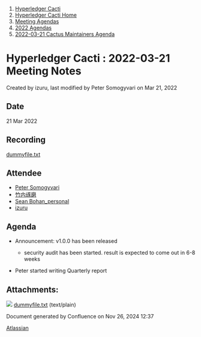 1. [Hyperledger Cacti](index.html)
2. [Hyperledger Cacti Home](Hyperledger-Cacti-Home_20414469.html)
3. [Meeting Agendas](Meeting-Agendas_20414488.html)
4. [2022 Agendas](2022-Agendas_20415317.html)
5. [2022-03-21 Cactus Maintainers Agenda](2022-03-21-Cactus-Maintainers-Agenda_20415393.html)

# Hyperledger Cacti : 2022-03-21 Meeting Notes

Created by izuru, last modified by Peter Somogyvari on Mar 21, 2022

## Date

21 Mar 2022

## Recording

[dummyfile.txt](attachments/20415395/20415397.txt)

## Attendee

- [Peter Somogyvari](https://lf-hyperledger.atlassian.net/wiki/people/557058:54be3a11-ffe8-43a5-b37d-c854a0aa21c3?ref=confluence)
- [竹内琢磨](https://lf-hyperledger.atlassian.net/wiki/people/70121:99daf5c8-226c-43d4-9f24-0a46a0546192?ref=confluence)
- [Sean Bohan\_personal](https://lf-hyperledger.atlassian.net/wiki/people/70121:dc98758a-7f45-4fd1-afe5-d9f0eadf0d7b?ref=confluence)
- [izuru](https://lf-hyperledger.atlassian.net/wiki/people/625569d1eee0a9006ab7e9d8?ref=confluence)

## Agenda

- Announcement: v1.0.0 has been released
  
  - security audit has been started. result is expected to come out in 6-8 weeks
- Peter started writing Quarterly report

## Attachments:

![](images/icons/bullet_blue.gif) [dummyfile.txt](attachments/20415395/20415397.txt) (text/plain)

Document generated by Confluence on Nov 26, 2024 12:37

[Atlassian](http://www.atlassian.com/)
